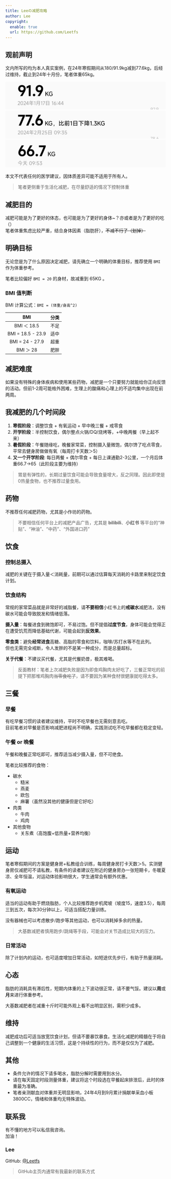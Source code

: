 ```yaml
---
title: Leeの减肥攻略
author: Lee
copyright:
  enable: true
  url: https://github.com/Leetfs
---
```


## 观前声明

文内所写的均为本人真实案例，在24年寒假期间从180/91.9kg减到77.6kg，后经过维持，截止到24年十月份，笔者体重65kg。

![](./1.jpg)
![](./2.jpg)
![](./3.jpg)

本文不代表任何的医学建议，因体质差异可能不适用于所有人。

> 笔者更侧重于生活化减肥，在尽量舒适的情况下控制体重

## 减肥目的

减肥可能是为了更好的体态，也可能是为了更好的身体~？亦或者是为了更好的吃（）\
笔者体重焦虑比较严重，结合身体因素（脂肪肝），~~不减不行了（划掉）~~

## 明确目标

无论您是为了什么原因决定减肥，请先确立一个明确的体重目标，推荐使用 `BMI` 作为体重参考。

笔者比较偏好 `BMI = 20` 的身材，故减重到 65KG 。

### BMI 值判断

BMI 计算公式：`BMI = (体重/身高^2)`

|     BMI    |  分类 |
| :-------: | :-: |
|   BMI ＜ 18.5  | 不足 |
|   BMI = 18.5 - 23.9   |  适中  |
|   BMI = 24 - 27.9  | 超重  |
| BMI ＞ 28|  肥胖  |

## 减肥难度

如果没有特殊的身体疾病和使用某些药物，减肥是一个只要努力就能给你正向反馈的活动。但前1-2周可能格外困难，生理上的酸痛和心理上的不适均集中出现在前两周。

## 我减肥的几个时间段

1. **寒假阶段**：调整饮食 + 有氧运动 + 早中晚三餐 + 戒零食
2. **开学阶段**：半控制饮食，偶尔整点火锅/DQ/烧烤等，+中晚两餐（早上起不来）
3. **暑假阶段**：午餐随缘吃，晚餐家常菜，控制摄入量微饱，偶尔馋了吃点零食，平常去健身房做做有氧（每周打卡天数＞5）
4. **又一个开学阶段**: 每日两餐 + 偶尔零食 + 每日上课通勤2-3公里，一个月后体重66.7->65（此阶段主要为维持）

> 胃是有弹性的，长期过量饮食可能会导致食量增大，反之同理。因此即使是0热量食物，也不推荐过量食用。

## 药物

不推荐任何减肥药物，尤其是小作坊的药物。

> 不要相信任何平台上的减肥产品广告，尤其是 **bilibili**、**小红书** 等平台的“神贴”、“神油”、“中药”、“外国进口药”

## 饮食

### 控制总摄入

减肥的关键在于摄入量＜消耗量，前期可以通过估算每天消耗的卡路里来制定饮食计划。

### 饮食结构

常规的家常菜品就是非常好的减脂餐，请**不要相信**小红书上的**戒碳水**减肥法，没有碳水可能会导致脱发和情绪低落。

**摄入量**：每餐进食到微饱即可，不易过饱。但不提倡**过度节食**，身体可能会觉得正在遭受饥荒而降低基础代谢，可能会起到**反效果**。

**零食类**：避免**经常进食**高糖、高脂的零食和饮料，咖啡/苏打水等不在此列。\
但也无需完全戒断，令人发胖的不是某一种成分，而是总量超标。

**关于代餐**：不建议买代餐，尤其是代餐奶昔，极其难喝。

> 反面教材：笔者上次减肥失败是因为即食鸡胸肉太好吃了，三餐正常吃的前提下把那堆鸡胸肉~~当零食吃了~~，请不要因为某种食材很健康就吃得太多。

## 三餐

### 早餐

有吃早餐习惯的读者建议维持，平时不吃早餐也无需刻意去吃。\
目前笔者对早餐是否影响减肥进程尚不明确，实践测试吃不吃早餐都在稳定变轻。

### 午餐 or 晚餐

午餐和晚餐正常吃即可，推荐适当减少摄入量，但不可绝食。

笔者比较推荐的食物：

- 碳水
  - 糙米
  - 燕麦
  - 欧包
  - 麻薯（虽然没其他的健康但是它好吃）
- 肉类
  - 牛肉
  - 鸡肉
- 其他食物
  - 关东煮（高饱腹+低热量+营养均衡）

## 运动

笔者寒假期间的方案是健身房+私教组合训练，每周健身房打卡天数＞5。实测健身房仅减肥可不请私教，有条件的读者建议在附近的健身房办一张短期卡，冬暖夏凉、全年恒温，对运动体验影响很大，学生通常会有额外优惠。

### 有氧运动

适当的运动有助于燃烧脂肪，个人比较推荐跑步机爬坡（坡度15，速度3.5），每周三到五次，每次30分钟以上，可适当搭配力量训练。

没有器械也可以考虑散步/跑步等其他运动，也可以消耗掉多余的热量。

> 大基数减肥者慎用跑步/跳绳等手段，可能会对关节造成比较大的压力。

### 日常活动

除了计划内的运动，也可适度增加日常活动，如短途优先步行，有助于热量消耗。

## 心态

脂肪的消耗具有滞后性，短期内体重的上下波动很正常，请不要气馁。建议以**周**或**月**来进行体重参考。

大基数减肥者在减重十斤时可能外观上看不出明显区别，需积少成多。

## 维持

减肥成功后可适当放宽饮食计划，但请不要暴饮暴食。生活化减肥的精髓在于将自己调整到一个健康的生活习惯，这是个持续性的行为，而不是仅仅为了减肥。

## 其他

- 条件允许的情况下请多喝水，脂肪分解时需要用到水分。
- 请在每天固定时段测量体重，建议将这个时段选在早餐起床排泄后，此时的体重最为准确。
- 笔者亲测献血对体重并无明显影响，24年4月到9月累计捐献单采血小板3800CC，情绪和体重均无特殊波动。

## 联系我

有不懂的地方可以私信我咨询。\
加油！

### Lee

GitHub: [@Leetfs](https://github.com/Leetfs)

> GitHub主页内通常有我最新的联系方式
